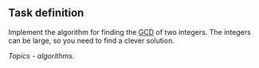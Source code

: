 ## Task definition ##

Implement the algorithm for finding the [GCD](https://en.wikipedia.org/wiki/Greatest_common_divisor) of two integers. The integers can be large, so you need to find a clever solution.

*Topics - algorithms*.
